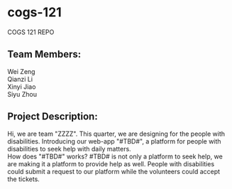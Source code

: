 # cogs-121
COGS 121 REPO
## Team Members:
  Wei Zeng  
  Qianzi Li  
  Xinyi Jiao  
  Siyu Zhou

## Project Description:
  Hi, we are team "ZZZZ". This quarter, we are designing for the people with
  disabilities.
  Introducing our web-app "#TBD#", a platform for people with disabilities to seek help with daily matters.  
  How does "#TBD#" works? #TBD# is not only a platform to seek help, we are making it a platform to provide help as well. People with disabilities could submit a request to our platform while the volunteers could accept the tickets.
